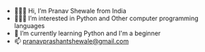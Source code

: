 - 🙋🏻‍♂️ Hi, I’m Pranav Shewale from India
- 💁🏻‍♂️ I’m interested in Python and Other computer programming languages 
- 🌱 I’m currently learning Python and I'm a beginner 
- 📫 pranavprashantshewale@gmail.com
